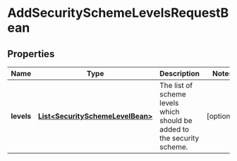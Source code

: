 # AddSecuritySchemeLevelsRequestBean

## Properties
Name | Type | Description | Notes
------------ | ------------- | ------------- | -------------
**levels** | [**List&lt;SecuritySchemeLevelBean&gt;**](SecuritySchemeLevelBean.md) | The list of scheme levels which should be added to the security scheme. |  [optional]
